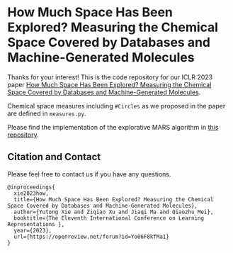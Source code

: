 # How Much Space Has Been Explored? Measuring the Chemical Space Covered by Databases and Machine-Generated Molecules

Thanks for your interest! This is the code repository for our ICLR 2023 paper [How Much Space Has Been Explored? Measuring the Chemical Space Covered by Databases and Machine-Generated Molecules](https://openreview.net/forum?id=Yo06F8kfMa1).

Chemical space measures including `#Circles` as we proposed in the paper are defined in `measures.py`. 

Please find the implementation of the explorative MARS algorithm in [this repository](https://github.com/yutxie/MARS-explore). 

## Citation and Contact

Please feel free to contact us if you have any questions. 

```
@inproceedings{
  xie2023how,
  title={How Much Space Has Been Explored? Measuring the Chemical Space Covered by Databases and Machine-Generated Molecules},
  author={Yutong Xie and Ziqiao Xu and Jiaqi Ma and Qiaozhu Mei},
  booktitle={The Eleventh International Conference on Learning Representations },
  year={2023},
  url={https://openreview.net/forum?id=Yo06F8kfMa1}
}
```
